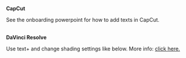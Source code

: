 
**CapCut**

See the onboarding powerpoint for how to add texts in CapCut.  
<br />


**DaVinci Resolve**

Use text+ and change shading settings like below. More info: [click here.](https://forum.blackmagicdesign.com/viewtopic.php?f=21&t=157208)

